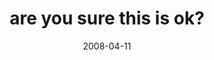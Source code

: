 ---
layout: base.njk
title : 'are you sure this is ok?' 
view_title : 'are you sure this is ok?' 
year : '2008' 
date : '2008-04-11' 
img_file : '/drawing/areyousurethisisok.png' 
html_file : 'areyousurethisisok' 
next_html : 'whenyouleftparisireplacedyouwithacatandnameditafteryou.html' 
year_order : '156' 
permalink : "title/{{html_file}}.html"
---